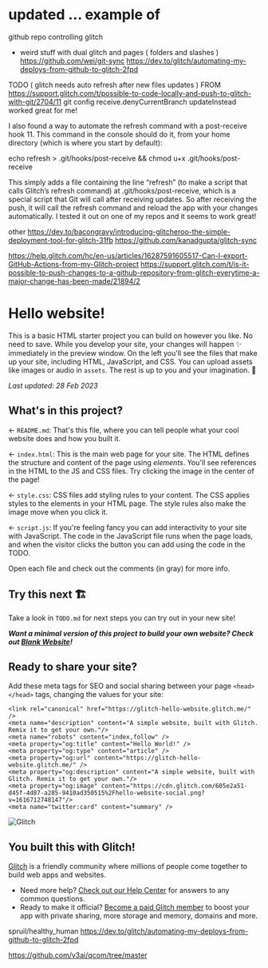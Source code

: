 # updated ... example of
github repo controlling glitch
+ weird stuff with dual glitch and pages ( folders and slashes ) 
https://github.com/wei/git-sync
https://dev.to/glitch/automating-my-deploys-from-github-to-glitch-2fpd


TODO ( glitch needs auto refresh after new files updates ) FROM https://support.glitch.com/t/possible-to-code-locally-and-push-to-glitch-with-git/2704/11
git config receive.denyCurrentBranch updateInstead worked great for me!

I also found a way to automate the refresh command with a post-receive hook 11. This command in the console should do it, from your home directory (which is where you start by default):

echo refresh > .git/hooks/post-receive && chmod u+x .git/hooks/post-receive

This simply adds a file containing the line “refresh” (to make a script that calls Glitch’s refresh command) at .git/hooks/post-receive, which is a special script that Git will call after receiving updates. So after receiving the push, it will call the refresh command and reload the app with your changes automatically. I tested it out on one of my repos and it seems to work great!

other 
https://dev.to/bacongravy/introducing-glitcheroo-the-simple-deployment-tool-for-glitch-31fb
https://github.com/kanadgupta/glitch-sync


https://help.glitch.com/hc/en-us/articles/16287591605517-Can-I-export-GitHub-Actions-from-my-Glitch-project
https://support.glitch.com/t/is-it-possible-to-push-changes-to-a-github-repository-from-glitch-everytime-a-major-change-has-been-made/21894/2


# Hello website!

This is a basic HTML starter project you can build on however you like. No need to save. While you develop your site, your changes will happen ✨ immediately in the preview window. On the left you'll see the files that make up your site, including HTML, JavaScript, and CSS. You can upload assets like images or audio in `assets`. The rest is up to you and your imagination. 🦄

_Last updated: 28 Feb 2023_

## What's in this project?

← `README.md`: That's this file, where you can tell people what your cool website does and how you built it.

← `index.html`: This is the main web page for your site. The HTML defines the structure and content of the page using _elements_. You'll see references in the HTML to the JS and CSS files. Try clicking the image in the center of the page!

← `style.css`: CSS files add styling rules to your content. The CSS applies styles to the elements in your HTML page. The style rules also make the image move when you click it.

← `script.js`: If you're feeling fancy you can add interactivity to your site with JavaScript. The code in the JavaScript file runs when the page loads, and when the visitor clicks the button you can add using the code in the TODO.

Open each file and check out the comments (in gray) for more info.

## Try this next 🏗️

Take a look in `TODO.md` for next steps you can try out in your new site!

___Want a minimal version of this project to build your own website? Check out [Blank Website](https://glitch.com/edit/#!/remix/glitch-blank-website)!___

## Ready to share your site?

Add these meta tags for SEO and social sharing between your page `<head></head>` tags, changing the values for your site:

```
<link rel="canonical" href="https://glitch-hello-website.glitch.me/" />
<meta name="description" content="A simple website, built with Glitch. Remix it to get your own."/>
<meta name="robots" content="index,follow" />
<meta property="og:title" content="Hello World!" />
<meta property="og:type" content="article" />
<meta property="og:url" content="https://glitch-hello-website.glitch.me/" />
<meta property="og:description" content="A simple website, built with Glitch. Remix it to get your own."/>
<meta property="og:image" content="https://cdn.glitch.com/605e2a51-d45f-4d87-a285-9410ad350515%2Fhello-website-social.png?v=1616712748147"/>
<meta name="twitter:card" content="summary" />
```

![Glitch](https://cdn.glitch.com/a9975ea6-8949-4bab-addb-8a95021dc2da%2FLogo_Color.svg?v=1602781328576)

## You built this with Glitch!

[Glitch](https://glitch.com) is a friendly community where millions of people come together to build web apps and websites.

- Need more help? [Check out our Help Center](https://help.glitch.com/) for answers to any common questions.
- Ready to make it official? [Become a paid Glitch member](https://glitch.com/pricing) to boost your app with private sharing, more storage and memory, domains and more.


spruil/healthy_human
https://dev.to/glitch/automating-my-deploys-from-github-to-glitch-2fpd

https://github.com/v3ai/qcom/tree/master
